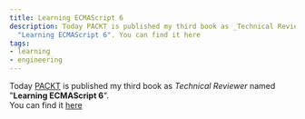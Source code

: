 ```yaml
---
title: Learning ECMAScript 6
description: Today PACKT is published my third book as _Technical Reviewer_ named
  "Learning ECMAScript 6". You can find it here
tags:
- learning
- engineering
---
```



Today [PACKT](https://www.packtpub.com) is published my third book as _Technical Reviewer_ named "**Learning ECMAScript 6**".   
You can find it [here](https://www.packtpub.com/web-development/learning-ecmascript-6)